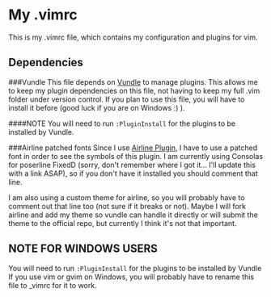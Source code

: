 My .vimrc
=========
This is my .vimrc file, which contains my configuration and plugins for vim.

Dependencies
------------

###Vundle
This file depends on [Vundle](https://github.com/VundleVim/Vundle.vim) to manage
plugins. This allows me to keep my plugin dependencies on this file, not having
to keep my full .vim folder under version control. If you plan to use this file,
you will have to install it before (good luck if you are on Windows :) ).

####NOTE
You will need to run `:PluginInstall` for the plugins to be installed by Vundle.

###Airline patched fonts
Since I use [Airline Plugin]('https://github.com/bling/vim-airline'), I have to
use a patched font in order to see the symbols of this plugin. I am currently
using Consolas for poserline FixedD (sorry, don't remember where I got it...
I'll update this with a link ASAP), so if you don't have it installed you should
comment that line.

I am also using a custom theme for airline, so you will probably have to comment
out that line too (not sure if it breaks or not). Maybe I will fork airline and
add my theme so vundle can handle it directly or will submit the theme to the
official repo, but currently I think it's not that important.

NOTE FOR WINDOWS USERS
----------------------
You will need to run `:PluginInstall` for the plugins to be installed by Vundle
If you use vim or gvim on Windows, you will probably have to rename this file
to \_vimrc for it to work.
